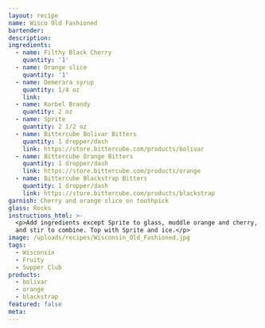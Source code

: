 ```yaml
---
layout: recipe
name: Wisco Old Fashioned
bartender:
description:
ingredients:
  - name: Filthy Black Cherry
    quantity: '1'
  - name: Orange slice
    quantity: '1'
  - name: Demerara syrup
    quantity: 1/4 oz
    link:
  - name: Korbel Brandy
    quantity: 2 oz
  - name: Sprite
    quantity: 2 1/2 oz
  - name: Bittercube Bolivar Bitters
    quantity: 1 dropper/dash
    link: https://store.bittercube.com/products/bolivar
  - name: Bittercube Orange Bitters
    quantity: 1 dropper/dash
    link: https://store.bittercube.com/products/orange
  - name: Bittercube Blackstrap Bitters
    quantity: 1 dropper/dash
    link: https://store.bittercube.com/products/blackstrap
garnish: Cherry and orange slice on toothpick
glass: Rocks
instructions_html: >-
  <p>Add ingredients except Sprite to glass, muddle orange and cherry, add ice
  and stir to combine. Top with Sprite and ice.</p>
image: /uploads/recipes/Wisconsin_Old_Fashioned.jpg
tags:
  - Wisconsin
  - Fruity
  - Supper Club
products:
  - bolivar
  - orange
  - blackstrap
featured: false
meta:
---
```



